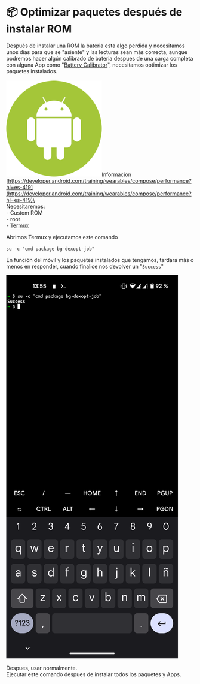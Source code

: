 # 📦 Optimizar paquetes después de instalar ROM

Después de instalar una ROM la bateria esta algo perdida y necesitamos unos dias para que se "asiente" y las lecturas sean más correcta, aunque podremos hacer algún calibrado de bateria despues de una carga completa con alguna App como "[Battery Calibrator](https://f-droid.org/packages/eu.roggstar.luigithehunter.batterycalibrate/)", necesitamos optimizar los paquetes instalados. \
\
<img src="../.gitbook/assets/image (8) (1).png" alt="" data-size="line">Informacion [https://developer.android.com/training/wearables/compose/performance?hl=es-419](https://developer.android.com/training/wearables/compose/performance?hl=es-419)\
\
Necesitaremos:\
\- Custom ROM\
\- root\
\- [Termux](instalar-termux.md)

Abrimos Termux y ejecutamos este comando

```
su -c "cmd package bg-dexopt-job"
```

En función del móvil y los paquetes instalados que tengamos, tardará más o menos en responder, cuando finalice nos devolver un "`Success`"

![](<../.gitbook/assets/image (4) (2).png>)

Despues, usar normalmente. \
Ejecutar este comando despues de instalar todos los paquetes y Apps.&#x20;
